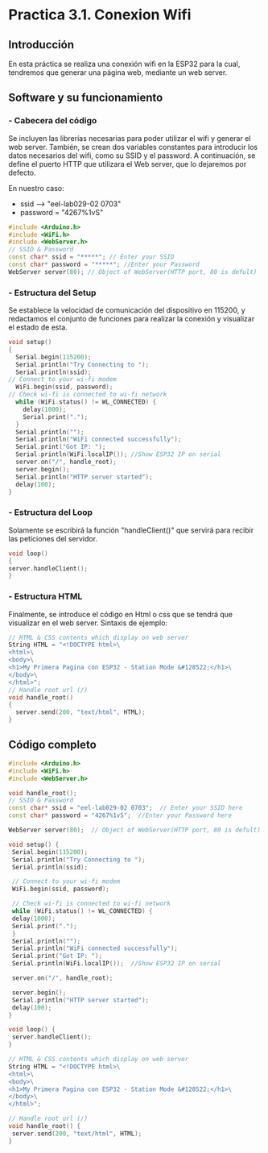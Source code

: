 # Practica 3.1. Conexion Wifi
## **Introducción**
En esta práctica se realiza una conexión wifi en la ESP32 para la cual, tendremos que generar una página web, mediante un web server. 

## **Software y su funcionamiento**
### **- Cabecera del código**
Se incluyen las librerías necesarias para poder utilizar el wifi y generar el web server. También, se crean dos variables constantes para introducir los datos necesarios del wifi, como su SSID y el password. A continuación, se define el puerto HTTP que utilizara el Web server, que lo dejaremos por defecto.

En nuestro caso:
 - ssid --> "eel-lab029-02 0703"  
 - password = "4267%1vS"
```cpp
#include <Arduino.h>
#include <WiFi.h>
#include <WebServer.h>
// SSID & Password
const char* ssid = "*****"; // Enter your SSID 
const char* password = "*****"; //Enter your Password 
WebServer server(80); // Object of WebServer(HTTP port, 80 is defult)
```
### **- Estructura del Setup**
Se establece la velocidad de comunicación del dispositivo en 115200, y redactamos el conjunto de funciones para realizar la conexión y visualizar el estado de esta.
```cpp
void setup() 
{
  Serial.begin(115200);
  Serial.println("Try Connecting to ");
  Serial.println(ssid);
// Connect to your wi-fi modem
  WiFi.begin(ssid, password);
// Check wi-fi is connected to wi-fi network
  while (WiFi.status() != WL_CONNECTED) {
    delay(1000);
    Serial.print(".");
  }
  Serial.println("");
  Serial.println("WiFi connected successfully");
  Serial.print("Got IP: ");
  Serial.println(WiFi.localIP()); //Show ESP32 IP on serial
  server.on("/", handle_root);
  server.begin();
  Serial.println("HTTP server started");
  delay(100);
} 
```
### **- Estructura del Loop**
Solamente se escribirá la función "handleClient()" que servirá para recibir las peticiones del servidor. 
```cpp
void loop() 
{
server.handleClient();
} 
```
### **- Estructura HTML**
Finalmente, se introduce el código en Html o css que se tendrá que visualizar en el web server. Sintaxis de ejemplo:
```cpp
// HTML & CSS contents which display on web server
String HTML = "<!DOCTYPE html>\
<html>\
<body>\
<h1>My Primera Pagina con ESP32 - Station Mode &#128522;</h1>\
</body>\
</html>";
// Handle root url (/)
void handle_root() 
{
  server.send(200, "text/html", HTML);
}
```
## **Código completo**
```cpp
#include <Arduino.h>
#include <WiFi.h>
#include <WebServer.h>

void handle_root();
// SSID & Password
const char* ssid = "eel-lab029-02 0703";  // Enter your SSID here
const char* password = "4267%1vS";  //Enter your Password here

WebServer server(80);  // Object of WebServer(HTTP port, 80 is defult)

void setup() {
 Serial.begin(115200);
 Serial.println("Try Connecting to ");
 Serial.println(ssid);

 // Connect to your wi-fi modem
 WiFi.begin(ssid, password);

 // Check wi-fi is connected to wi-fi network
 while (WiFi.status() != WL_CONNECTED) {
 delay(1000);
 Serial.print(".");
 }
 Serial.println("");
 Serial.println("WiFi connected successfully");
 Serial.print("Got IP: ");
 Serial.println(WiFi.localIP());  //Show ESP32 IP on serial

 server.on("/", handle_root);

 server.begin();
 Serial.println("HTTP server started");
 delay(100); 
}

void loop() {
 server.handleClient();
}

// HTML & CSS contents which display on web server
String HTML = "<!DOCTYPE html>\
<html>\
<body>\
<h1>My Primera Pagina con ESP32 - Station Mode &#128522;</h1>\
</body>\
</html>";

// Handle root url (/)
void handle_root() {
 server.send(200, "text/html", HTML);
}

```
